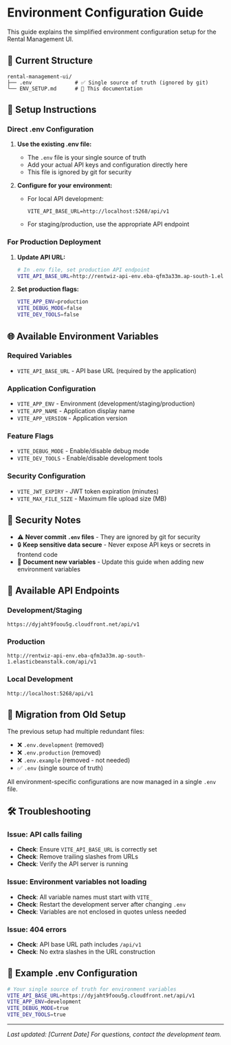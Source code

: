 # Environment Configuration Guide

This guide explains the simplified environment configuration setup for the Rental Management UI.

## 📁 Current Structure

```
rental-management-ui/
├── .env              # ✅ Single source of truth (ignored by git)
└── ENV_SETUP.md      # 📖 This documentation
```

## 🔧 Setup Instructions

### Direct .env Configuration

1. **Use the existing .env file:**
   - The `.env` file is your single source of truth
   - Add your actual API keys and configuration directly here
   - This file is ignored by git for security

2. **Configure for your environment:**
   - For local API development:
     ```
     VITE_API_BASE_URL=http://localhost:5268/api/v1
     ```
   - For staging/production, use the appropriate API endpoint

### For Production Deployment

1. **Update API URL:**
   ```bash
   # In .env file, set production API endpoint
   VITE_API_BASE_URL=http://rentwiz-api-env.eba-qfm3a33m.ap-south-1.elasticbeanstalk.com/api/v1
   ```

2. **Set production flags:**
   ```bash
   VITE_APP_ENV=production
   VITE_DEBUG_MODE=false
   VITE_DEV_TOOLS=false
   ```

## 🌐 Available Environment Variables

### Required Variables
- `VITE_API_BASE_URL` - API base URL (required by the application)

### Application Configuration
- `VITE_APP_ENV` - Environment (development/staging/production)
- `VITE_APP_NAME` - Application display name
- `VITE_APP_VERSION` - Application version

### Feature Flags
- `VITE_DEBUG_MODE` - Enable/disable debug mode
- `VITE_DEV_TOOLS` - Enable/disable development tools

### Security Configuration
- `VITE_JWT_EXPIRY` - JWT token expiration (minutes)
- `VITE_MAX_FILE_SIZE` - Maximum file upload size (MB)

## 🔐 Security Notes

- ⚠️ **Never commit `.env` files** - They are ignored by git for security
- 🔒 **Keep sensitive data secure** - Never expose API keys or secrets in frontend code
- 📝 **Document new variables** - Update this guide when adding new environment variables

## 🚀 Available API Endpoints

### Development/Staging
```
https://dyjaht9foou5g.cloudfront.net/api/v1
```

### Production
```
http://rentwiz-api-env.eba-qfm3a33m.ap-south-1.elasticbeanstalk.com/api/v1
```

### Local Development
```
http://localhost:5268/api/v1
```

## 🔄 Migration from Old Setup

The previous setup had multiple redundant files:
- ❌ `.env.development` (removed)
- ❌ `.env.production` (removed)
- ❌ `.env.example` (removed - not needed)
- ✅ `.env` (single source of truth)

All environment-specific configurations are now managed in a single `.env` file.

## 🛠️ Troubleshooting

### Issue: API calls failing
- **Check**: Ensure `VITE_API_BASE_URL` is correctly set
- **Check**: Remove trailing slashes from URLs
- **Check**: Verify the API server is running

### Issue: Environment variables not loading
- **Check**: All variable names must start with `VITE_`
- **Check**: Restart the development server after changing `.env`
- **Check**: Variables are not enclosed in quotes unless needed

### Issue: 404 errors
- **Check**: API base URL path includes `/api/v1`
- **Check**: No extra slashes in the URL construction

## 📝 Example .env Configuration

```bash
# Your single source of truth for environment variables
VITE_API_BASE_URL=https://dyjaht9foou5g.cloudfront.net/api/v1
VITE_APP_ENV=development
VITE_DEBUG_MODE=true
VITE_DEV_TOOLS=true
```

---

*Last updated: [Current Date]*
*For questions, contact the development team.*